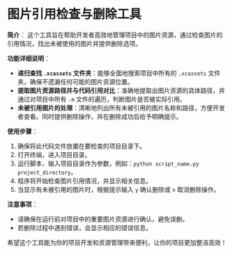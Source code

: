 # 图片引用检查与删除工具

**简介**：
这个工具旨在帮助开发者高效地管理项目中的图片资源，通过检查图片的引用情况，找出未被使用的图片并提供删除选项。

**功能详细说明**：
- **递归查找 `.xcassets` 文件夹**：能够全面地搜索项目中所有的 `.xcassets` 文件夹，确保不遗漏任何可能的图片资源位置。
- **提取图片资源路径并与代码引用对比**：准确地提取出图片资源的具体路径，并通过对项目中所有 `.m` 文件的遍历，判断图片是否被实际引用。
- **未被引用图片的处理**：清晰地列出所有未被引用的图片名称和路径，方便开发者查看。同时提供删除操作，并在删除成功后给予明确提示。

**使用步骤**：
1. 确保将此代码文件放置在要检查的项目目录下。
2. 打开终端，进入项目目录。
3. 运行脚本，输入项目目录作为参数，例如：`python script_name.py project_directory`。
4. 程序将开始检查图片引用情况，并显示相关信息。
5. 当显示有未被引用的图片时，根据提示输入 `y` 确认删除或 `n` 取消删除操作。

**注意事项**：
- 请确保在运行前对项目中的重要图片资源进行确认，避免误删。
- 若删除过程中遇到错误，会显示相应的错误信息。

希望这个工具能为你的项目开发和资源管理带来便利，让你的项目更加整洁高效！
